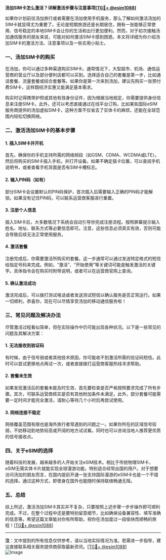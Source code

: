 **汤加SIM卡怎么激活？详解激活步骤与注意事项[[TG💪+ @esim1088](https://t.me/s/esim1088)]**

如果你计划前往汤加旅行或者需要在汤加使用手机服务，那么了解如何激活汤加的SIM卡就显得尤为重要了。无论是短期旅游还是长期居住，拥有一张能够正常使用、信号稳定的本地SIM卡会让你的生活和出行更加便利。然而，对于初次接触汤加通信服务的朋友来说，可能对如何激活SIM卡感到困惑。本文将详细为你介绍汤加SIM卡的激活方法、注意事项以及一些实用小贴士。

### 一、汤加SIM卡的购买

在汤加，你可以通过多种渠道购买SIM卡。通常情况下，大型超市、机场、通信运营商的营业厅以及部分便利店都可以买到。选择适合自己的套餐是第一步，比如通话套餐、流量套餐或综合套餐等。如果你是第一次来到汤加，建议先购买一张预付费SIM卡，这样既经济实惠又能满足基本需求。

购买时记得携带护照或其他有效身份证件，因为根据当地规定，你需要提供身份信息来注册SIM卡。此外，还可以考虑直接通过在线平台订购，比如某些国际eSIM服务商提供的汤加虚拟SIM卡，这种方案不仅省去了实体卡的麻烦，还能在全球范围内轻松切换网络。

### 二、激活汤加SIM卡的基本步骤

#### 1. 插入SIM卡并开机
首先，确保你的手机支持所需的网络频段（如GSM、CDMA、WCDMA或LTE）。然后将购买的SIM卡插入手机，并打开设备。如果不确定插卡位置，可以查阅手机说明书，或者查看手机背面是否有SIM卡槽标志。

#### 2. 输入PIN码（如有）
部分SIM卡会设置默认的PIN码保护，首次插入后需要输入正确的PIN码才能解锁。如果没有记住PIN码，可以联系运营商客服进行重置。

#### 3. 注册个人信息
插入SIM卡后，大多数情况下系统会自动引导你完成注册流程。按照屏幕提示输入姓名、地址、联系方式等必要信息即可。注意，这些信息必须真实有效，否则可能会导致后续无法正常使用服务。

#### 4. 激活套餐
注册完成后，你需要激活所购买的套餐。这一步通常可以通过发送特定格式的短信给指定号码来完成。例如，“激活”、“开始使用”等关键词可能是触发激活的关键字。具体指令会在购买时附带说明，或者可以在运营商官网上查询。

#### 5. 确认激活成功
激活完成后，可以拨打测试电话或者发送测试短信以确认服务是否正常运行。如果一切顺利，恭喜你，现在可以尽情享受汤加的移动通信服务啦！

### 三、常见问题及解决办法

尽管激活过程看似简单，但在实际操作中仍可能出现各种状况。以下是一些常见的问题及其解决方案：

#### 1. 无法接收到验证码
有时候，由于信号弱或者其他技术原因，你可能收不到激活所需的验证码短信。此时可以尝试更换地点再试一次，或者直接拨打运营商客服热线寻求帮助。

#### 2. 套餐未生效
如果发现激活后的套餐未能及时生效，首先要检查是否严格按照要求完成了所有步骤。其次，可联系运营商核实是否有其他附加条件未满足。此外，部分套餐可能需要一定时间才能完全激活，请耐心等待几个小时后再尝试使用。

#### 3. 网络连接不稳定
网络覆盖范围有限也是海外旅行者常遇到的问题之一。如果你所在的区域信号较弱，不妨移动到地势较高或开阔的地方试试看。同时也可以咨询当地人推荐更优质的信号接收点。

### 四、关于eSIM的选择

随着科技的发展，越来越多的人开始关注eSIM技术。相比于传统物理SIM卡，eSIM无需实体卡片就能实现全球漫游功能，特别适合经常出国的用户。对于想要访问汤加的朋友而言，在国内提前开通一张支持国际漫游的eSIM卡也是一个不错的选择。通过这种方式，即使身在国外也能随时保持联络畅通无阻。

### 五、总结

综上所述，激活汤加SIM卡其实并不复杂，只要按照上述步骤一步步操作即可顺利完成。不过，在整个过程中还是要特别留意细节，比如确保设备兼容性、填写准确的信息等。希望这篇文章能对你有所帮助，祝你在汤加度过一段愉快而顺畅的旅程！[[TG💪+ @esim1088](https://t.me/s/esim1088)]

---

**注**：文中提到的所有信息仅供参考，请以当地实际情况为准。若需进一步指导，建议直接联系相关服务提供商获取最新资讯。[[TG💪+ @esim1088](https://t.me/s/esim1088)]  
![Image](https://i.postimg.cc/4NQfJmqS/Snipaste-2025-05-13-00-14-12.png)